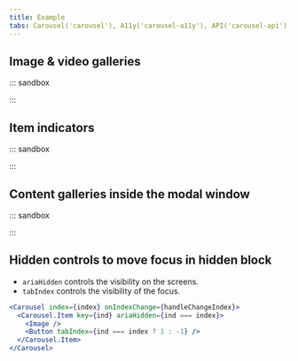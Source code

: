 ```yaml
---
title: Example
tabs: Carousel('carousel'), A11y('carousel-a11y'), API('carousel-api'), Example('carousel-code'), Changelog('carousel-changelog')
---
```


## Image & video galleries

::: sandbox

<script lang="tsx">
import React from 'react';
import { Box, Flex } from '@semcore/ui/flex-box';
import Carousel from '@semcore/ui/carousel';

const images = [
  'https://picsum.photos/id/1023/600/400',
  'https://picsum.photos/id/1024/600/400',
  'https://picsum.photos/id/1025/600/400',
];
const altTexts = [
  'A cyclist performing stunts in the forest',
  'A vulture flies with its wings spread wide',
  'A pug wrapped in a blanket sits on the road in the forest',
];
const width = 600;
const imageWidth = width - 75;

const Demo = () => (
  <Carousel w={width} defaultIndex={0}>
    <Flex>
      <Carousel.Prev />
      <Box style={{ overflow: 'hidden', borderRadius: 6 }}>
        <Carousel.Container>
          {images.map((url, index) => (
            <Carousel.Item tag='img' key={url} src={url} w={imageWidth} alt={altTexts[index]} />
          ))}
        </Carousel.Container>
      </Box>
      <Carousel.Next />
    </Flex>
    <Carousel.Indicators>
      {({ items }) =>
        items.map((indicatorProps, index) => (
          <Carousel.Indicator
            {...indicatorProps}
            tag='img'
            alt={`Thumbnail of image with ${altTexts[index]}`}
            key={images[index]}
            src={images[index]}
            w={100}
            h={100}
          />
        ))
      }
    </Carousel.Indicators>
  </Carousel>
);


</script>

:::

## Item indicators

::: sandbox

<script lang="tsx">
import React from 'react';
import { Box, Flex } from '@semcore/ui/flex-box';
import Carousel from '@semcore/ui/carousel';

const images = [
  'https://picsum.photos/id/1023/600/400',
  'https://picsum.photos/id/1024/600/400',
  'https://picsum.photos/id/1025/600/400',
];
const altTexts = [
  'A cyclist performing stunts in the forest',
  'A vulture flies with its wings spread wide',
  'A pug wrapped in a blanket sits on the road in the forest',
];
const width = 600;
const imageWidth = width - 75;

const Demo = () => (
  <Carousel w={width} defaultIndex={0}>
    <Flex>
      <Carousel.Prev />
      <Box style={{ overflow: 'hidden', borderRadius: 6 }}>
        <Carousel.Container>
          {images.map((url, index) => (
            <Carousel.Item tag='img' key={url} src={url} w={imageWidth} alt={altTexts[index]} />
          ))}
        </Carousel.Container>
      </Box>
      <Carousel.Next />
    </Flex>
    <Carousel.Indicators />
  </Carousel>
);


</script>

:::

## Content galleries inside the modal window

::: sandbox

<script lang="tsx">
import React, { useState } from 'react';
import { Text } from '@semcore/ui/typography';
import Carousel from '@semcore/ui/carousel';
import Button from '@semcore/ui/button';
import Modal from '@semcore/ui/modal';

const Demo = () => {
  const [visible, setVisible] = useState(false);

  return (
    <>
      <Button onClick={() => setVisible(!visible)}>Open Carousel</Button>
      <Modal visible={visible} onClose={() => setVisible(false)} w={664}>
        <Carousel tabIndex={0}>
          <Carousel.Container>
            {[1, 2].map((_, ind) => (
              <Carousel.Item key={ind}>
                <Text size={500} mb={4} bold tag='h4'>
                  Heading
                </Text>
                <Text>
                  Gregor Samsa wakes up one morning to find himself transformed into a "monstrous
                  vermin". He initially considers the transformation to be temporary and slowly
                  ponders the consequences of this metamorphosis. Unable to get up and leave the
                  bed, Gregor reflects on his job as a traveling salesman and cloth merchant, which
                  he characterizes as being full of "temporary and constantly changing human
                  relationships, which never come from the heart". He sees his employer as a despot
                  and would quickly quit his job had he not been his family's sole breadwinner and
                  working off his bankrupt father's debts. While trying to move, Gregor finds that
                  his office manager, the chief clerk, has shown up to check on him, indignant about
                  Gregor's unexcused absence. Gregor attempts to communicate with both the manager
                  and his family, but all they can hear from behind the door is incomprehensible
                  vocalizations. Gregor laboriously drags himself across the floor and opens the
                  door. The manager, upon seeing the transformed Gregor, flees the apartment.
                  Gregor's family is horrified, and his father drives him back into his room under
                  the threat of violence.
                </Text>
              </Carousel.Item>
            ))}
          </Carousel.Container>
          <Carousel.Prev position='absolute' h='100%' w={48} left='-48px' />
          <Carousel.Next position='absolute' h='100%' w={48} right='-48px' />
        </Carousel>
      </Modal>
    </>
  );
};


</script>

:::

## Hidden controls to move focus in hidden block

- `ariaHidden` controls the visibility on the screens.
- `tabIndex` controls the visibility of the focus.

```jsx
<Carousel index={index} onIndexChange={handleChangeIndex}>
  <Carousel.Item key={ind} ariaHidden={ind === index}>
    <Image />
    <Button tabIndex={ind === index ? 1 : -1} />
  </Carousel.Item>
</Carousel>
```
